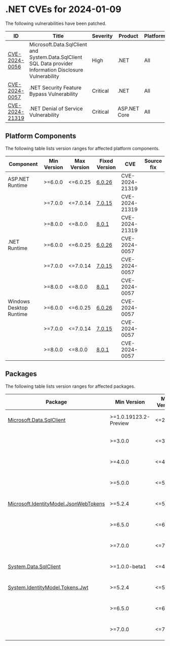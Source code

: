 # .NET CVEs for 2024-01-09

The following vulnerabilities have been patched.

| ID                | Title             | Severity      | Product       | Platforms     | CVSS                         |
| ----------------- | ----------------- | ------------- | ------------- | ------------- | ---------------------------- |
| [CVE-2024-0056][CVE-2024-0056] | Microsoft.Data.SqlClient and System.Data.SqlClient SQL Data provider Information Disclosure Vulnerability | High | .NET | All | CVSS:3.1/AV:N/AC:L/PR:N/UI:N/S:U/C:H/I:N/A:N/E:U/RL:O/RC:C |
| [CVE-2024-0057][CVE-2024-0057] | .NET Security Feature Bypass Vulnerability | Critical | .NET | All | CVSS:3.1/AV:N/AC:L/PR:L/UI:N/S:U/C:H/I:H/A:H/E:P/RL:O/RC:C |
| [CVE-2024-21319][CVE-2024-21319] | .NET Denial of Service Vulnerability | Critical | ASP.NET Core | All | CVSS:3.1/AV:N/AC:L/PR:N/UI:N/S:C/C:N/I:N/A:H/E:U/RL:O/RC:C |


## Platform Components

The following table lists version ranges for affected platform components.

| Component     | Min Version   | Max Version | Fixed Version | CVE     | Source fix |
| ------------- | ------------- | --------- | --------- | ------------- | -------- |
| ASP.NET Runtime | >=6.0.0     | <=6.0.25  | [6.0.26](https://github.com/dotnet/core/blob/main/release-notes/6.0/6.0.26/6.0.26.md) | CVE-2024-21319 |  |
|               | >=7.0.0       | <=7.0.14  | [7.0.15](https://github.com/dotnet/core/blob/main/release-notes/7.0/7.0.15/7.0.15.md) | CVE-2024-21319 |  |
|               | >=8.0.0       | <=8.0.0   | [8.0.1](https://github.com/dotnet/core/blob/main/release-notes/8.0/8.0.1/8.0.1.md) | CVE-2024-21319 |  |
| .NET Runtime  | >=6.0.0       | <=6.0.25  | [6.0.26](https://github.com/dotnet/core/blob/main/release-notes/6.0/6.0.26/6.0.26.md) | CVE-2024-0057 |  |
|               | >=7.0.0       | <=7.0.14  | [7.0.15](https://github.com/dotnet/core/blob/main/release-notes/7.0/7.0.15/7.0.15.md) | CVE-2024-0057 |  |
|               | >=8.0.0       | <=8.0.0   | [8.0.1](https://github.com/dotnet/core/blob/main/release-notes/8.0/8.0.1/8.0.1.md) | CVE-2024-0057 |  |
| Windows Desktop Runtime | >=6.0.0 | <=6.0.25 | [6.0.26](https://github.com/dotnet/core/blob/main/release-notes/6.0/6.0.26/6.0.26.md) | CVE-2024-0057 |  |
|               | >=7.0.0       | <=7.0.14  | [7.0.15](https://github.com/dotnet/core/blob/main/release-notes/7.0/7.0.15/7.0.15.md) | CVE-2024-0057 |  |
|               | >=8.0.0       | <=8.0.0   | [8.0.1](https://github.com/dotnet/core/blob/main/release-notes/8.0/8.0.1/8.0.1.md) | CVE-2024-0057 |  |


## Packages

The following table lists version ranges for affected packages.

| Package       | Min Version   | Max Version | Fixed Version | CVE     | Source fix |
| ------------- | ------------- | --------- | --------- | ------------- | -------- |
| [Microsoft.Data.SqlClient][Microsoft.Data.SqlClient] | >=1.0.19123.2-Preview | <=2.1.6 | [2.17](https://www.nuget.org/packages/Microsoft.Data.SqlClient/2.17) | CVE-2024-0056 |  |
|               | >=3.0.0       | <=3.1.4   | [3.1.5](https://www.nuget.org/packages/Microsoft.Data.SqlClient/3.1.5) | CVE-2024-0056 |  |
|               | >=4.0.0       | <=4.0.4   | [4.0.5](https://www.nuget.org/packages/Microsoft.Data.SqlClient/4.0.5) | CVE-2024-0056 |  |
|               | >=5.0.0       | <=5.1.2   | [5.1.3](https://www.nuget.org/packages/Microsoft.Data.SqlClient/5.1.3) | CVE-2024-0056 |  |
| [Microsoft.IdentityModel.JsonWebTokens][Microsoft.IdentityModel.JsonWebTokens] | >=5.2.4 | <=5.6.0 | [5.7.0](https://www.nuget.org/packages/Microsoft.IdentityModel.JsonWebTokens/5.7.0) | CVE-2024-21319 |  |
|               | >=6.5.0       | <=6.33.0  | [6.34.0](https://www.nuget.org/packages/Microsoft.IdentityModel.JsonWebTokens/6.34.0) | CVE-2024-21319 |  |
|               | >=7.0.0       | <=7.0.3   | [7.1.2](https://www.nuget.org/packages/Microsoft.IdentityModel.JsonWebTokens/7.1.2) | CVE-2024-21319 |  |
| [System.Data.SqlClient][System.Data.SqlClient] | >=1.0.0-beta1 | <=4.8.5 | [4.8.6](https://www.nuget.org/packages/System.Data.SqlClient/4.8.6) | CVE-2024-0056 |  |
| [System.IdentityModel.Tokens.Jwt][System.IdentityModel.Tokens.Jwt] | >=5.2.4 | <=5.6.0 | [5.7.0](https://www.nuget.org/packages/System.IdentityModel.Tokens.Jwt/5.7.0) | CVE-2024-21319 |  |
|               | >=6.5.0       | <=6.33.0  | [6.34.0](https://www.nuget.org/packages/System.IdentityModel.Tokens.Jwt/6.34.0) | CVE-2024-21319 |  |
|               | >=7.0.0       | <=7.0.3   | [7.1.2](https://www.nuget.org/packages/System.IdentityModel.Tokens.Jwt/7.1.2) | CVE-2024-21319 |  |



[CVE-2024-0056]: https://github.com/advisories/GHSA-98g6-xh36-x2p7
[CVE-2024-0057]: https://github.com/dotnet/runtime/security/advisories/GHSA-56gp-vpf5-xmqc
[CVE-2024-21319]: https://github.com/dotnet/aspnetcore/security/advisories/GHSA-59j7-ghrg-fj52
[Microsoft.Data.SqlClient]: https://www.nuget.org/packages/Microsoft.Data.SqlClient
[Microsoft.IdentityModel.JsonWebTokens]: https://www.nuget.org/packages/Microsoft.IdentityModel.JsonWebTokens
[System.Data.SqlClient]: https://www.nuget.org/packages/System.Data.SqlClient
[System.IdentityModel.Tokens.Jwt]: https://www.nuget.org/packages/System.IdentityModel.Tokens.Jwt
